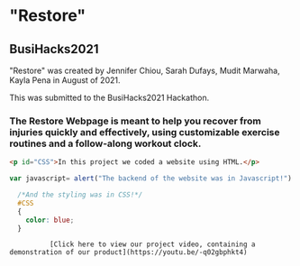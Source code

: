 # "Restore"
## BusiHacks2021
"Restore" was created by Jennifer Chiou, Sarah Dufays, Mudit Marwaha, Kayla Pena in August of 2021. 

This was submitted to the BusiHacks2021 Hackathon.

### The Restore Webpage is meant to help you recover from injuries quickly and effectively, using customizable exercise routines and a follow-along workout clock.

```html
<p id="CSS">In this project we coded a website using HTML.</p>
```

```javascript
var javascript= alert("The backend of the website was in Javascript!")
```

```CSS
  /*And the styling was in CSS!*/
  #CSS
  {
    color: blue;
  }
```


              [Click here to view our project video, containing a demonstration of our product](https://youtu.be/-q02gbphkt4)
